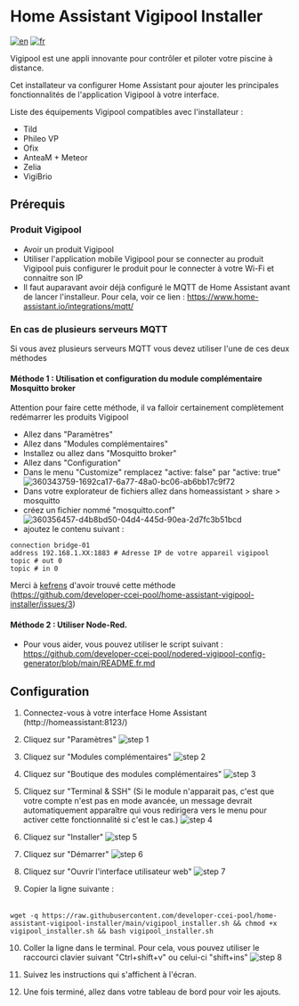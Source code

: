 # Home Assistant Vigipool Installer 

[![en](https://img.shields.io/badge/lang-en-white.svg)](https://github.com/developer-ccei-pool/home-assistant-vigipool-installer/blob/master/README.md)
[![fr](https://img.shields.io/badge/lang-fr-white.svg)](https://github.com/developer-ccei-pool/home-assistant-vigipool-installer/blob/master/README.fr.md)

Vigipool est une appli innovante pour contrôler et piloter votre piscine à distance.

Cet installateur va configurer Home Assistant pour ajouter les principales fonctionnalités de l'application Vigipool à votre interface.

Liste des équipements Vigipool compatibles avec l'installateur : 
- Tild
- Phileo VP
- Ofix
- AnteaM + Meteor
- Zelia
- VigiBrio 

## Prérequis

### Produit Vigipool

- Avoir un produit Vigipool
- Utiliser l'application mobile Vigipool pour se connecter au produit Vigipool puis configurer le produit pour le connecter à votre Wi-Fi et connaitre son IP
- Il faut auparavant avoir déjà configuré le MQTT de Home Assistant avant de lancer l'installeur. Pour cela, voir ce lien : https://www.home-assistant.io/integrations/mqtt/

### En cas de plusieurs serveurs MQTT

Si vous avez plusieurs serveurs MQTT vous devez utiliser l'une de ces deux méthodes

#### Méthode 1 : Utilisation et configuration du module complémentaire Mosquitto broker
Attention pour faire cette méthode, il va falloir certainement complètement redémarrer les produits Vigipool
- Allez dans "Paramètres"
- Allez dans "Modules complémentaires"
- Installez ou allez dans "Mosquitto broker"
- Allez dans "Configuration"
- Dans le menu "Customize" remplacez "active: false" par "active: true"
![360343759-1692ca17-6a77-48a0-bc06-ab6bb17c9f72](https://github.com/user-attachments/assets/34d136db-16d2-42d4-966d-f4ade2ccab69)
- Dans votre explorateur de fichiers allez dans homeassistant > share > mosquitto
- créez un fichier nommé "mosquitto.conf"
![360356457-d4b8bd50-04d4-445d-90ea-2d7fc3b51bcd](https://github.com/user-attachments/assets/6e31a244-1172-4698-b541-0610e1e9b804)
- ajoutez le contenu suivant :
```
connection bridge-01
address 192.168.1.XX:1883 # Adresse IP de votre appareil vigipool
topic # out 0
topic # in 0
```
Merci à [kefrens](https://github.com/kefrens) d'avoir trouvé cette méthode (https://github.com/developer-ccei-pool/home-assistant-vigipool-installer/issues/3)

#### Méthode 2 : Utiliser Node-Red.
- Pour vous aider, vous pouvez utiliser le script suivant : https://github.com/developer-ccei-pool/nodered-vigipool-config-generator/blob/main/README.fr.md


## Configuration


1. Connectez-vous à votre interface Home Assistant (http://homeassistant:8123/)

1. Cliquez sur "Paramètres" ![step 1](https://raw.githubusercontent.com/developer-ccei-pool/home-assistant-vigipool-installer/main/img/fr/1.png)

1. Cliquez sur "Modules complémentaires" ![step 2](https://raw.githubusercontent.com/developer-ccei-pool/home-assistant-vigipool-installer/main/img/fr/2.png)

1. Cliquez sur "Boutique des modules complémentaires" ![step 3](https://raw.githubusercontent.com/developer-ccei-pool/home-assistant-vigipool-installer/main/img/fr/3.png)

1. Cliquez sur "Terminal & SSH" (Si le module n'apparait pas, c'est que votre compte n'est pas en mode avancée, un message devrait automatiquement apparaître qui vous redirigera vers le menu pour activer cette fonctionnalité si c'est le cas.) ![step 4](https://raw.githubusercontent.com/developer-ccei-pool/home-assistant-vigipool-installer/main/img/fr/4.png)

1. Cliquez sur "Installer" ![step 5](https://raw.githubusercontent.com/developer-ccei-pool/home-assistant-vigipool-installer/main/img/fr/5.png)

1. Cliquez sur "Démarrer" ![step 6](https://raw.githubusercontent.com/developer-ccei-pool/home-assistant-vigipool-installer/main/img/fr/6.png)

1. Cliquez sur "Ouvrir l'interface utilisateur web" ![step 7](https://raw.githubusercontent.com/developer-ccei-pool/home-assistant-vigipool-installer/main/img/fr/7.png)

1. Copier la ligne suivante : 
######
    wget -q https://raw.githubusercontent.com/developer-ccei-pool/home-assistant-vigipool-installer/main/vigipool_installer.sh && chmod +x vigipool_installer.sh && bash vigipool_installer.sh

10. Coller la ligne dans le terminal. Pour cela, vous pouvez utiliser le raccourci clavier suivant "Ctrl+shift+v" ou celui-ci "shift+ins" ![step 8](https://raw.githubusercontent.com/developer-ccei-pool/home-assistant-vigipool-installer/main/img/fr/8.png)

1. Suivez les instructions qui s'affichent à l'écran.

1. Une fois terminé, allez dans votre tableau de bord pour voir les ajouts.
